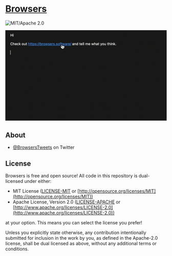 # [Browsers](https://browsers.software)

![MIT/Apache 2.0](https://img.shields.io/badge/license-MIT%2FApache-blue.svg)

![](docs/browsers.gif)

## About

* [@BrowsersTweets](https://twitter.com/BrowsersTweets) on Twitter

## License

Browsers is free and open source! All code in this repository is dual-licensed under either:

* MIT License ([LICENSE-MIT](LICENSE-MIT) or [http://opensource.org/licenses/MIT](http://opensource.org/licenses/MIT))
* Apache License, Version 2.0 ([LICENSE-APACHE](LICENSE-APACHE) or [http://www.apache.org/licenses/LICENSE-2.0](http://www.apache.org/licenses/LICENSE-2.0))

at your option. This means you can select the license you prefer!

Unless you explicitly state otherwise, any contribution intentionally submitted for inclusion in the work by you, as defined in the Apache-2.0 license, shall be dual licensed as above, without any additional terms or conditions.
